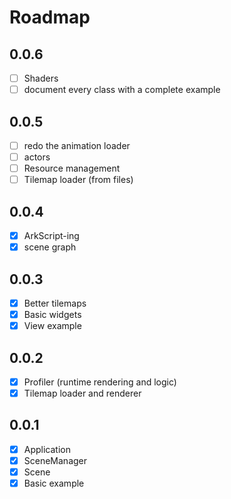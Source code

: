 # Roadmap

## 0.0.6
- [ ] Shaders
- [ ] document every class with a complete example

## 0.0.5
- [ ] redo the animation loader
- [ ] actors
- [ ] Resource management
- [ ] Tilemap loader (from files)

## 0.0.4
- [x] ArkScript-ing
- [x] scene graph

## 0.0.3
- [x] Better tilemaps
- [x] Basic widgets
- [x] View example

## 0.0.2
- [x] Profiler (runtime rendering and logic)
- [x] Tilemap loader and renderer

## 0.0.1
- [x] Application
- [x] SceneManager
- [x] Scene
- [x] Basic example